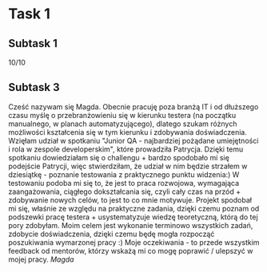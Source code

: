 # Task 1
## Subtask 1
10/10
## Subtask 3
Cześć nazywam się Magda. Obecnie pracuję poza branżą IT i od dłuższego czasu myślę o przebranżowieniu się w kierunku testera (na początku manualnego, w planach automatyzującego), dlatego szukam różnych możliwości kształcenia się w tym kierunku i zdobywania doświadczenia. Wzięłam udział w spotkaniu "Junior QA - najbardziej pożądane umiejętności i rola w zespole developerskim", które prowadziła Patrycja. Dzięki temu spotkaniu dowiedziałam się o challengu + bardzo spodobało mi się podejście Patrycji, więc stwierdziłam, że udział w nim będzie strzałem w dziesiątkę - poznanie testowania z praktycznego punktu widzenia:)
W testowaniu podoba mi się to, że jest to praca rozwojowa, wymagająca zaangażowania, ciągłego dokształcania się, czyli cały czas na przód + zdobywanie nowych celów, to jest to co mnie motywuje.
Projekt spodobał mi się, właśnie ze względu na praktyczne zadania, dzięki czemu poznam od podszewki pracę testera + usystematyzuje wiedzę teoretyczną, którą do tej pory zdobyłam. 
Moim celem jest wykonanie terminowo wszystkich zadań, zdobycie doświadczenia, dzięki czemu będę mogła rozpocząć poszukiwania wymarzonej pracy :)
Moje oczekiwania - to przede wszystkim feedback od mentorów, którzy wskażą mi co mogę poprawić / ulepszyć w mojej pracy.
*Magda*

